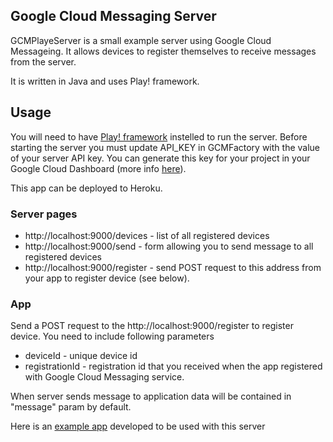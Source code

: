 Google Cloud Messaging Server
-----------------------------

GCMPlayeServer is a small example server using Google Cloud Messageing. It allows devices to register themselves to
receive messages from the server.

It is written in Java and uses Play! framework.

Usage
-----------------------------
You will need to have [Play! framework](http://www.playframework.com/) instelled to run the server.
Before starting the server you must update API_KEY in GCMFactory with the value of your server API key.  You can generate this key
for your project in your Google Cloud Dashboard (more info [here](http://developer.android.com/google/gcm/gs.html)).

This app can be deployed to Heroku.

### Server pages

*   http://localhost:9000/devices - list of all registered devices
*   http://localhost:9000/send - form allowing you to send message to all registered devices
*   http://localhost:9000/register - send POST request to this address from your app to register device (see below).

### App

Send a POST request to the http://localhost:9000/register to register device. You need to include following parameters

*   deviceId - unique device id
*   registrationId - registration id that you received when the app registered with Google Cloud Messaging service.

When server sends message to application data will be contained in "message" param by default.

Here is an [example app](https://github.com/gregttn/GCMDemoAndroidApp) developed to be used with this server

